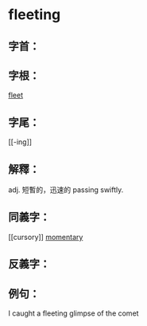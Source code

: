 # fleeting


## 字首：

## 字根：
[fleet](/Root%20Prefix%20and%20Suffix/F/fleet.md)

## 字尾：
[[-ing]]


## 解釋：
adj.
短暫的，迅速的
passing swiftly.


## 同義字：
[[cursory]]
[momentary](/Vocabulary/M/momentary.md)

## 反義字：

## 例句：
I caught a fleeting glimpse of the comet

